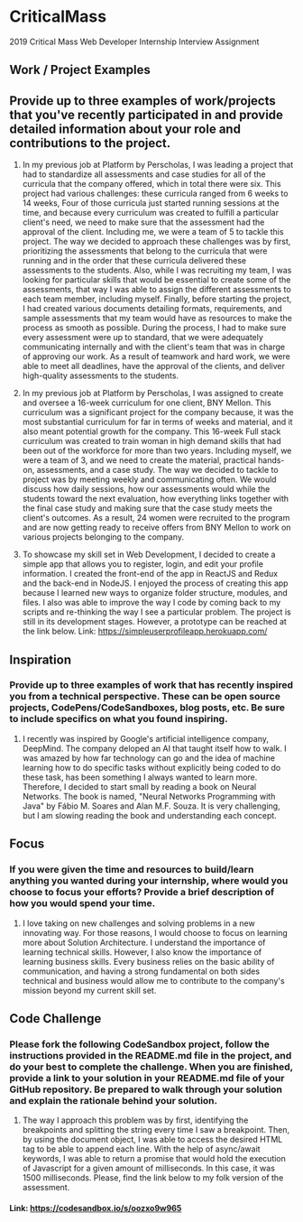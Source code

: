 # CriticalMass
2019 Critical Mass Web Developer Internship Interview Assignment

## Work / Project Examples

## Provide up to three examples of work/projects that you've recently participated in and provide detailed information about your role and contributions to the project.

1) In my previous job at Platform by Perscholas, I was leading a project that had to standardize all assessments and case studies for all of the curricula that the company offered, which in total there were six. This project had various challenges:  these curricula ranged from 6 weeks to 14 weeks, Four of those curricula just started running sessions at the time, and because every curriculum was created to fulfill a particular client's need, we need to make sure that the assessment had the approval of the client. Including me, we were a team of 5 to tackle this project. The way we decided to approach these challenges was by first, prioritizing the assessments that belong to the curricula that were running and in the order that these curricula delivered these assessments to the students. Also, while I was recruiting my team, I was looking for particular skills that would be essential to create some of the assessments, that way I was able to assign the different assessments to each team member, including myself. Finally, before starting the project, I had created various documents detailing formats, requirements, and sample assessments that my team would have as resources to make the process as smooth as possible. During the process, I had to make sure every assessment were up to standard, that we were adequately communicating internally and with the client's team that was in charge of approving our work. As a result of teamwork and hard work, we were able to meet all deadlines, have the approval of the clients, and deliver high-quality assessments to the students.

2) In my previous job at Platform by Perscholas, I was assigned to create and oversee a 16-week curriculum for one client, BNY Mellon. This curriculum was a significant project for the company because, it was the most substantial curriculum for far in terms of weeks and material, and it also meant potential growth for the company. This 16-week Full stack curriculum was created to train woman in high demand skills that had been out of the workforce for more than two years. Including myself, we were a team of 3, and we need to create the material, practical hands-on, assessments, and a case study. The way we decided to tackle to project was by meeting weekly and communicating often. We would discuss how daily sessions, how our assessments would while the students toward the next evaluation, how everything links together with the final case study and making sure that the case study meets the client's outcomes. As a result, 24 women were recruited to the program and are now getting ready to receive offers from BNY Mellon to work on various projects belonging to the company.

3) To showcase my skill set in Web Development, I decided to create a simple app that allows you to register, login, and edit your profile information. I created the front-end of the app in ReactJS and Redux and the back-end in NodeJS. I enjoyed the process of creating this app because I learned new ways to organize folder structure, modules, and files. I also was able to improve the way I code by coming back to my scripts and re-thinking the way I see a particular problem. The project is still in its development stages. However, a prototype can be reached at the link below.
Link: https://simpleuserprofileapp.herokuapp.com/

## Inspiration

### Provide up to three examples of work that has recently inspired you from a technical perspective. These can be open source projects, CodePens/CodeSandboxes, blog posts, etc. Be sure to include specifics on what you found inspiring.

1) I recently was inspired by Google's artificial intelligence company, DeepMind. The company deloped an AI that taught itself how to walk. I was amazed by how far technology can go and the idea of machine learning how to do specific tasks without explicitly being coded to do these task, has been something I always wanted to learn more. Therefore, I decided to start small by reading a book on Neural Networks. The book is named, "Neural Networks Programming with Java" by Fábio M. Soares and Alan M.F. Souza. It is very challenging, but I am slowing reading the book and understanding each concept.

## Focus

### If you were given the time and resources to build/learn anything you wanted during your internship, where would you choose to focus your efforts? Provide a brief description of how you would spend your time.

1) I love taking on new challenges and solving problems in a new innovating way. For those reasons, I would choose to focus on learning more about Solution Architecture. I understand the importance of learning technical skills. However, I also know the importance of learning business skills. Every business relies on the basic ability of communication, and having a strong fundamental on both sides technical and business would allow me to contribute to the company's mission beyond my current skill set.

## Code Challenge

### Please fork the following CodeSandbox project, follow the instructions provided in the README.md file in the project, and do your best to complete the challenge. When you are finished, provide a link to your solution in your README.md file of your GitHub repository. Be prepared to walk through your solution and explain the rationale behind your solution.

1) The way I approach this problem was by first, identifying the breakpoints and splitting the string every time I saw a breakpoint. Then, by using the document object, I was able to access the desired HTML tag to be able to append each line. With the help of async/await keywords, I was able to return a promise that would hold the execution of Javascript for a given amount of milliseconds. In this case, it was 1500 milliseconds.  Please, find the link below to my folk version of the assessment.
#### Link: https://codesandbox.io/s/oozxo9w965
